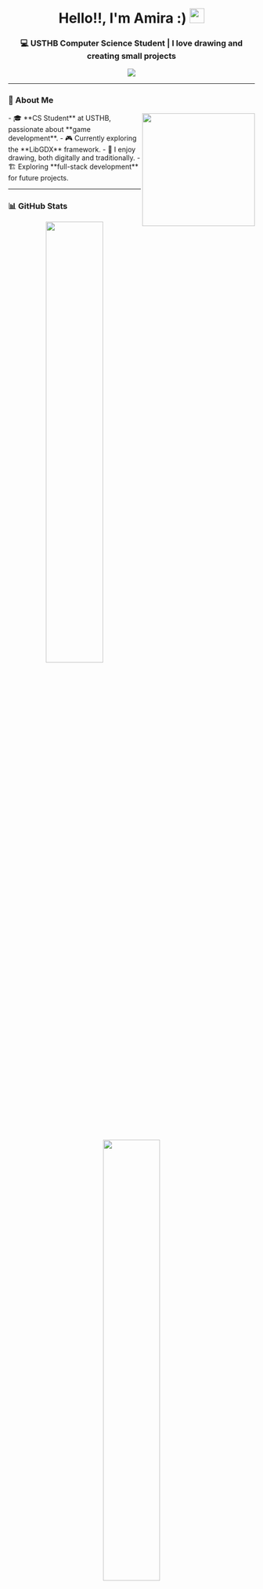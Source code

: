 <h1 align="center">Hello!!, I'm Amira :) <img src="https://media.giphy.com/media/hvRJCLFzcasrR4ia7z/giphy.gif" width="30px"></h1>
<h3 align="center">💻 USTHB Computer Science Student | I love drawing and creating small projects</h3>

<p align="center">
  <img src="https://img.shields.io/github/followers/amirm06?label=Followers&style=social" />
</p>

---

### 🌟 About Me  
<img src="https://media.tenor.com/YOUR_GIF_URL_HERE.gif" width="230px" align="right">
- 🎓 **CS Student** at USTHB, passionate about **game development**.  
- 🎮 Currently exploring the **LibGDX** framework.  
- 🎨 I enjoy drawing, both digitally and traditionally.  
- 🏗 Exploring **full-stack development** for future projects.  

---

### 📊 GitHub Stats  
<p align="center">
  <img src="https://github-readme-stats.vercel.app/api?username=amirm06&show_icons=true&theme=radical" width="48%">
  <img src="https://github-readme-streak-stats.herokuapp.com/?user=amirm06&theme=radical" width="48%">
</p>

---

### 📊 Most Used Languages  
<p align="center">
  <img src="https://github-readme-stats.vercel.app/api/top-langs/?username=amirm06&layout=compact&theme=tokyonight&hide_progress=false">
</p>

---

### 📫 Contact Me:  
<p align="center">
  <a href="https://www.facebook.com/amira.rami.50309">
    <img src="https://img.shields.io/badge/Facebook-1877F2?style=for-the-badge&logo=facebook&logoColor=white" alt="Facebook">
  </a>
  <a href="https://www.instagram.com/amirarami.6/">
    <img src="https://img.shields.io/badge/Instagram-E4405F?style=for-the-badge&logo=instagram&logoColor=white" alt="Instagram">
  </a>
  <a href="https://discord.com/users/842802383036743700">
    <img src="https://img.shields.io/badge/Discord-%237289DA.svg?style=for-the-badge&logo=discord&logoColor=white" alt="Discord">
  </a>
</p>

---

⭐ **Let's connect and build something awesome!** 🚀  
